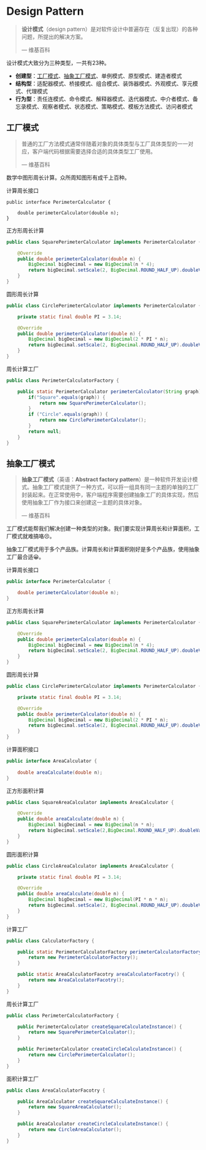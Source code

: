 # Design Pattern
> **设计模式**（design pattern）是对软件设计中普遍存在（反复出现）的各种问题，所提出的解决方案。
>
> — 维基百科

设计模式大致分为三种类型，一共有23种。

- **创建型**：[工厂模式](#工厂模式)、[抽象工厂模式](#抽象工厂模式)、单例模式、原型模式、建造者模式
- **结构型**：适配器模式、桥接模式、组合模式、装饰器模式、外观模式、享元模式、代理模式
- **行为型**：责任连模式、命令模式、解释器模式、迭代器模式、中介者模式、备忘录模式、观察者模式、状态模式、策略模式、模板方法模式、访问者模式

## 工厂模式

> 普通的工厂方法模式通常伴随着对象的具体类型与工厂具体类型的一一对应，客户端代码根据需要选择合适的具体类型工厂使用。
>
> — 维基百科

数学中图形周长计算。众所周知图形有成千上百种。

计算周长接口

```
public interface PerimeterCalculator {

    double perimeterCalculator(double n);
}
```

正方形周长计算

```java
public class SquarePerimeterCalculator implements PerimeterCalculator {

    @Override
    public double perimeterCalculator(double n) {
        BigDecimal bigDecimal = new BigDecimal(n * 4);
        return bigDecimal.setScale(2, BigDecimal.ROUND_HALF_UP).doubleValue();
    }
}
```

圆形周长计算

```java
public class CirclePerimeterCalculator implements PerimeterCalculator {

    private static final double PI = 3.14;

    @Override
    public double perimeterCalculator(double n) {
        BigDecimal bigDecimal = new BigDecimal(2 * PI * n);
        return bigDecimal.setScale(2, BigDecimal.ROUND_HALF_UP).doubleValue();
    }
}
```

周长计算工厂

```java
public class PerimeterCalculatorFactory {

    public static PerimeterCalculator perimeterCalculator(String graph) {
        if("Square".equals(graph)) {
            return new SquarePerimeterCalculator();
        }
        if ("Circle".equals(graph)) {
            return new CirclePerimeterCalculator();
        }
        return null;
    }
}
```



## 抽象工厂模式

> **抽象工厂模式**（英语：**Abstract factory pattern**）是一种软件开发设计模式。抽象工厂模式提供了一种方式，可以将一组具有同一主题的单独的工厂封装起来。在正常使用中，客户端程序需要创建抽象工厂的具体实现，然后使用抽象工厂作为接口来创建这一主题的具体对象。
>
> — 维基百科

工厂模式能帮我们解决创建一种类型的对象。我们要实现计算周长和计算面积，工厂模式就难搞咯😣。

抽象工厂模式用于多个产品族。计算周长和计算面积刚好是多个产品族，使用抽象工厂最合适😀。

计算周长接口

```java
public interface PerimeterCalculator {

    double perimeterCalculator(double n);
}
```

正方形周长计算

```java
public class SquarePerimeterCalculator implements PerimeterCalculator {

    @Override
    public double perimeterCalculator(double n) {
        BigDecimal bigDecimal = new BigDecimal(n * 4);
        return bigDecimal.setScale(2, BigDecimal.ROUND_HALF_UP).doubleValue();
    }
}
```

圆形周长计算

```java
public class CirclePerimeterCalculator implements PerimeterCalculator {

    private static final double PI = 3.14;

    @Override
    public double perimeterCalculator(double n) {
        BigDecimal bigDecimal = new BigDecimal(2 * PI * n);
        return bigDecimal.setScale(2, BigDecimal.ROUND_HALF_UP).doubleValue();
    }
}
```

计算面积接口

```java
public interface AreaCalculator {
    
    double areaCalculate(double n);
}
```

正方形面积计算

```java
public class SquareAreaCalculator implements AreaCalculator {

    @Override
    public double areaCalculate(double n) {
        BigDecimal bigDecimal = new BigDecimal(n * n);
        return bigDecimal.setScale(2,BigDecimal.ROUND_HALF_UP).doubleValue();
    }
}
```

圆形面积计算

```java
public class CircleAreaCalculator implements AreaCalculator {

    private static final double PI = 3.14;

    @Override
    public double areaCalculate(double n) {
        BigDecimal bigDecimal = new BigDecimal(PI * n * n);
        return bigDecimal.setScale(2, BigDecimal.ROUND_HALF_UP).doubleValue();
    }
}
```

计算工厂

```java
public class CalculatorFactory {

    public static PerimeterCalculatorFactory perimeterCalculatorFactory() {
        return new PerimeterCalculatorFactory();
    }

    public static AreaCalculatorFacotry areaCalculatorFacotry() {
        return new AreaCalculatorFacotry();
    }
}
```

周长计算工厂

```java
public class PerimeterCalculatorFactory {

    public PerimeterCalculator createSquareCalculateInstance() {
        return new SquarePerimeterCalculator();
    }

    public PerimeterCalculator createCircleCalculateInstance() {
        return new CirclePerimeterCalculator();
    }
}
```

面积计算工厂

```java
public class AreaCalculatorFacotry {

    public AreaCalculator createSquareCalculateInstance() {
        return new SquareAreaCalculator();
    }

    public AreaCalculator createCircleCalculateInstance() {
        return new CircleAreaCalculator();
    }
}
```

